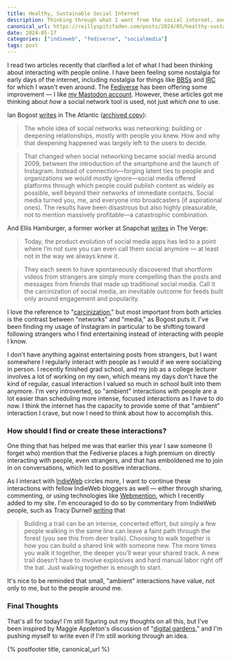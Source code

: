 ```yaml
---
title: Healthy, Sustainable Social Internet
description: Thinking through what I want from the social internet, and the difference between a social "network" and social "media"
canonical_url: https://reillyspitzfaden.com/posts/2024/05/healthy-sustainable-social-internet
date: 2024-05-17
categories: ["indieweb", "fediverse", "socialmedia"]
tags: post
---
```


I read two articles recently that clarified a lot of what I had been thinking about interacting with people online. I have been feeling some nostalgia for early days of the internet, including nostalgia for things like [BBSs](https://en.wikipedia.org/wiki/Bulletin_board_system) and [IRC](https://en.wikipedia.org/wiki/IRC) for which I wasn't even around. The [Fediverse](https://en.wikipedia.org/wiki/Fediverse) has been offering some improvement — I like [my Mastodon account](https://hachyderm.io/@reillypascal). However, these articles got me thinking about *how* a social network tool is used, not just *which one* to use.

Ian Bogost [writes](https://www.theatlantic.com/technology/archive/2022/11/twitter-facebook-social-media-decline/672074/) in The Atlantic ([archived copy](https://archive.ph/PPXNV)):

> The whole idea of social networks was networking: building or deepening relationships, mostly with people you knew. How and why that deepening happened was largely left to the users to decide.  

> That changed when social networking became social media around 2009, between the introduction of the smartphone and the launch of Instagram. Instead of connection—forging latent ties to people and organizations we would mostly ignore—social media offered platforms through which people could publish content as widely as possible, well beyond their networks of immediate contacts. Social media turned you, me, and everyone into broadcasters (if aspirational ones). The results have been disastrous but also highly pleasurable, not to mention massively profitable—a catastrophic combination.

And Ellis Hamburger, a former worker at Snapchat [writes](https://www.theverge.com/2023/4/18/23672769/social-media-inevitable-death-monetization-growth-hacks) in The Verge:

> Today, the product evolution of social media apps has led to a point where I’m not sure you can even call them social anymore — at least not in the way we always knew it.

> They each seem to have spontaneously discovered that shortform videos from strangers are simply more compelling than the posts and messages from friends that made up traditional social media. Call it the carcinization of social media, an inevitable outcome for feeds built only around engagement and popularity.

I love the reference to "[carcinization](https://en.wikipedia.org/wiki/Carcinisation)," but most important from both articles is the contrast between "networks" and "media," as Bogost puts it. I've been finding my usage of Instagram in particular to be shifting toward following strangers who I find entertaining instead of interacting with people I know.

I don't have anything against entertaining posts from strangers, but I want somewhere I regularly interact with people as I would if we were socializing in person. I recently finished grad school, and my job as a college lecturer involves a lot of working on my own, which means my days don't have the kind of regular, casual interaction I valued so much in school built into them anymore. I'm very introverted, so "ambient" interactions with people are a lot easier than scheduling more intense, focused interactions as I have to do now. I think the internet has the capacity to provide some of that "ambient" interaction I crave, but now I need to think about how to accomplish this.

### How should I find or create these interactions?

One thing that has helped me was that earlier this year I saw someone (I forget who) mention that the Fediverse places a high premium on directly interacting with people, even strangers, and that has emboldened me to join in on conversations, which led to positive interactions.

As I interact with [IndieWeb](https://indieweb.org/) circles more, I want to continue these interactions with fellow IndieWeb bloggers as well — either through sharing, commenting, or using technologies like [Webmention](https://webmention.net/), which I recently added to my site. I'm encouraged to do so by commentary from IndieWeb people, such as Tracy Durnell [writing](https://tracydurnell.com/2024/03/01/indieweb-interactions-what-builds-connection/) that

> Building a trail can be an intense, concerted effort, but simply a few people walking in the same line can leave a faint path through the forest (you see this from deer trails). Choosing to walk together is how you can build a shared link with someone new. The more times you walk it together, the deeper you’ll wear your shared track. A new trail doesn’t have to involve explosives and hard manual labor right off the bat. Just walking together is enough to start.

It's nice to be reminded that small, "ambient" interactions have value, not only to me, but to the people around me.

### Final Thoughts

That's all for today! I'm still figuring out my thoughts on all this, but I've been inspired by Maggie Appleton's discussion of "[digital gardens](https://maggieappleton.com/garden-history)," and I'm pushing myself to write even if I'm still working through an idea.

{% postfooter title, canonical_url %}
